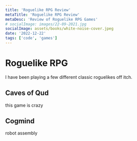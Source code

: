 ```yaml
---
title: 'Roguelike RPG Review'
metaTitle: 'Roguelike RPG Review'
metaDesc: 'Review of Roguelike RPG Games'
# socialImage: images/22-09-2021.jpg
socialImage: assets/books/white-noise-cover.jpeg
date: '2022-12-22'
tags: ['code', 'games']
---
```


# Roguelike RPG

I have been playing a few different classic roguelikes off itch.

## Caves of Qud

this game is crazy

## Cogmind

robot assembly